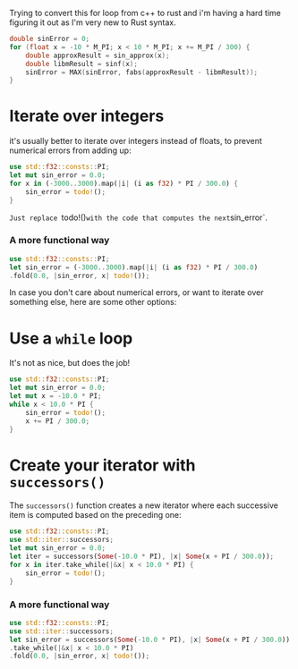 Trying to convert this for loop from c++ to rust and i'm having a hard time figuring it out as I'm very new to Rust syntax.

```cpp
double sinError = 0;
for (float x = -10 * M_PI; x < 10 * M_PI; x += M_PI / 300) {
    double approxResult = sin_approx(x);
    double libmResult = sinf(x);
    sinError = MAX(sinError, fabs(approxResult - libmResult));
}
```

# Iterate over integers

it's usually better to iterate over integers instead of floats, to prevent numerical errors from adding up:

```rust
use std::f32::consts::PI;
let mut sin_error = 0.0;
for x in (-3000..3000).map(|i| (i as f32) * PI / 300.0) {
	sin_error = todo!();
}
```

`Just replace `todo!()` with the code that computes the next `sin_error`.

### A more functional way

```rust
use std::f32::consts::PI;
let sin_error = (-3000..3000).map(|i| (i as f32) * PI / 300.0)
.fold(0.0, |sin_error, x| todo!());
```

In case you don't care about numerical errors, or want to iterate over something else, here are some other options:

# Use a `while` loop

It's not as nice, but does the job!

```rust
use std::f32::consts::PI;
let mut sin_error = 0.0;
let mut x = -10.0 * PI;
while x < 10.0 * PI {
    sin_error = todo!();
    x += PI / 300.0;
}
```

# Create your iterator with `successors()`

The `successors()` function creates a new iterator where each successive item is computed based on the preceding one:

```rust
use std::f32::consts::PI;
use std::iter::successors;
let mut sin_error = 0.0;
let iter = successors(Some(-10.0 * PI), |x| Some(x + PI / 300.0));
for x in iter.take_while(|&x| x < 10.0 * PI) {
    sin_error = todo!();
}
```

### A more functional way

```rust
use std::f32::consts::PI;
use std::iter::successors;
let sin_error = successors(Some(-10.0 * PI), |x| Some(x + PI / 300.0))
.take_while(|&x| x < 10.0 * PI)
.fold(0.0, |sin_error, x| todo!());
```

